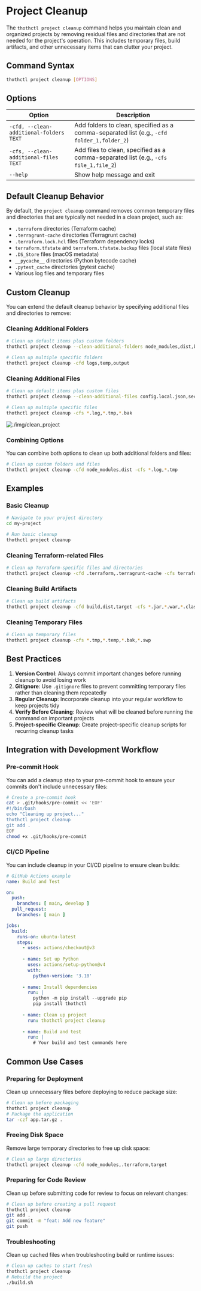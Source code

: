 # Project Cleanup

The `thothctl project cleanup` command helps you maintain clean and organized projects by removing residual files and directories that are not needed for the project's operation. This includes temporary files, build artifacts, and other unnecessary items that can clutter your project.

## Command Syntax

```bash
thothctl project cleanup [OPTIONS]
```

## Options

| Option | Description |
|--------|-------------|
| `-cfd, --clean-additional-folders TEXT` | Add folders to clean, specified as a comma-separated list (e.g., `-cfd folder_1,folder_2`) |
| `-cfs, --clean-additional-files TEXT` | Add files to clean, specified as a comma-separated list (e.g., `-cfs file_1,file_2`) |
| `--help` | Show help message and exit |

## Default Cleanup Behavior

By default, the `project cleanup` command removes common temporary files and directories that are typically not needed in a clean project, such as:

- `.terraform` directories (Terraform cache)
- `.terragrunt-cache` directories (Terragrunt cache)
- `.terraform.lock.hcl` files (Terraform dependency locks)
- `terraform.tfstate` and `terraform.tfstate.backup` files (local state files)
- `.DS_Store` files (macOS metadata)
- `__pycache__` directories (Python bytecode cache)
- `.pytest_cache` directories (pytest cache)
- Various log files and temporary files

## Custom Cleanup

You can extend the default cleanup behavior by specifying additional files and directories to remove:

### Cleaning Additional Folders

```bash
# Clean up default items plus custom folders
thothctl project cleanup --clean-additional-folders node_modules,dist,build

# Clean up multiple specific folders
thothctl project cleanup -cfd logs,temp,output
```

### Cleaning Additional Files

```bash
# Clean up default items plus custom files
thothctl project cleanup --clean-additional-files config.local.json,secrets.txt

# Clean up multiple specific files
thothctl project cleanup -cfs *.log,*.tmp,*.bak
```
![./img/clean_project](clean%20project%20img)


### Combining Options

You can combine both options to clean up both additional folders and files:

```bash
# Clean up custom folders and files
thothctl project cleanup -cfd node_modules,dist -cfs *.log,*.tmp
```

## Examples

### Basic Cleanup

```bash
# Navigate to your project directory
cd my-project

# Run basic cleanup
thothctl project cleanup
```

### Cleaning Terraform-related Files

```bash
# Clean up Terraform-specific files and directories
thothctl project cleanup -cfd .terraform,.terragrunt-cache -cfs terraform.tfstate,terraform.tfstate.backup,.terraform.lock.hcl
```

### Cleaning Build Artifacts

```bash
# Clean up build artifacts
thothctl project cleanup -cfd build,dist,target -cfs *.jar,*.war,*.class
```

### Cleaning Temporary Files

```bash
# Clean up temporary files
thothctl project cleanup -cfs *.tmp,*.temp,*.bak,*.swp
```

## Best Practices

1. **Version Control**: Always commit important changes before running cleanup to avoid losing work
2. **Gitignore**: Use `.gitignore` files to prevent committing temporary files rather than cleaning them repeatedly
3. **Regular Cleanup**: Incorporate cleanup into your regular workflow to keep projects tidy
4. **Verify Before Cleaning**: Review what will be cleaned before running the command on important projects
5. **Project-specific Cleanup**: Create project-specific cleanup scripts for recurring cleanup tasks

## Integration with Development Workflow

### Pre-commit Hook

You can add a cleanup step to your pre-commit hook to ensure your commits don't include unnecessary files:

```bash
# Create a pre-commit hook
cat > .git/hooks/pre-commit << 'EOF'
#!/bin/bash
echo "Cleaning up project..."
thothctl project cleanup
git add .
EOF
chmod +x .git/hooks/pre-commit
```

### CI/CD Pipeline

You can include cleanup in your CI/CD pipeline to ensure clean builds:

```yaml
# GitHub Actions example
name: Build and Test

on:
  push:
    branches: [ main, develop ]
  pull_request:
    branches: [ main ]

jobs:
  build:
    runs-on: ubuntu-latest
    steps:
      - uses: actions/checkout@v3
      
      - name: Set up Python
        uses: actions/setup-python@v4
        with:
          python-version: '3.10'
          
      - name: Install dependencies
        run: |
          python -m pip install --upgrade pip
          pip install thothctl
          
      - name: Clean up project
        run: thothctl project cleanup
        
      - name: Build and test
        run: |
          # Your build and test commands here
```

## Common Use Cases

### Preparing for Deployment

Clean up unnecessary files before deploying to reduce package size:

```bash
# Clean up before packaging
thothctl project cleanup
# Package the application
tar -czf app.tar.gz .
```

### Freeing Disk Space

Remove large temporary directories to free up disk space:

```bash
# Clean up large directories
thothctl project cleanup -cfd node_modules,.terraform,target
```

### Preparing for Code Review

Clean up before submitting code for review to focus on relevant changes:

```bash
# Clean up before creating a pull request
thothctl project cleanup
git add .
git commit -m "feat: Add new feature"
git push
```

### Troubleshooting

Clean up cached files when troubleshooting build or runtime issues:

```bash
# Clean up caches to start fresh
thothctl project cleanup
# Rebuild the project
./build.sh
```

